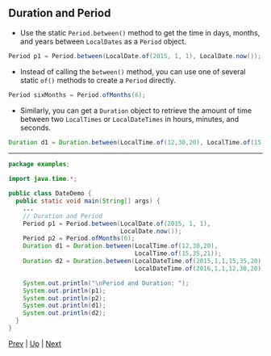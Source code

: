 ## Duration and Period

* Use the static `Period.between()` method to get the time in days, months, and years between `LocalDates` as a `Period` object.

```java
Period p1 = Period.between(LocalDate.of(2015, 1, 1), LocalDate.now());
```

* Instead of calling the `between()` method, you can use one of several static `of()` methods to create a `Period` directly.

```java
Period sixMonths = Period.ofMonths(6);
```

* Similarly, you can get a `Duration` object to retrieve the amount of time between two `LocalTimes` or `LocalDateTimes` in hours, minutes, and seconds.

```java
Duration d1 = Duration.between(LocalTime.of(12,30,20), LocalTime.of(15,35,21));
```

<hr>

```java
package examples;

import java.time.*;

public class DateDemo {
  public static void main(String[] args) {
    ...
    // Duration and Period
    Period p1 = Period.between(LocalDate.of(2015, 1, 1),
                               LocalDate.now());
    Period p2 = Period.ofMonths(6);
    Duration d1 = Duration.between(LocalTime.of(12,30,20),
                                   LocalTime.of(15,35,21));
    Duration d2 = Duration.between(LocalDateTime.of(2015,1,1,15,35,20),
                                   LocalDateTime.of(2016,1,1,12,30,20));

    System.out.println("\nPeriod and Duration: ");
    System.out.println(p1);
    System.out.println(p2);
    System.out.println(d1);
    System.out.println(d2);
  }
}
```

[Prev](LocalDate.md) | [Up](../README.md) | [Next](DateTimeFormatter.md)

